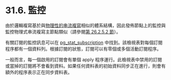 # 31.6. 監控

由於邏輯複寫基於與[物理性的串流複寫](../26.-high-availability-load-balancing-and-replication/26.2.-log-shipping-standby-servers.md#26-2-5-streaming-replication)相似的體系結構，因此發佈節點上的監控與監控物理式串流複寫主節點類似（請參閱[第 26.2.5.2 節](../26.-high-availability-load-balancing-and-replication/26.2.-log-shipping-standby-servers.md#26-2-5-streaming-replication)）。

有關訂閱的監控訊息可以在 [pg\_stat\_subscription](../monitoring-database-activity/the-statistics-collector.md#28-2-2-viewing-statistics) 中找到。該檢視表對每個訂閱程序都有一個資料列。根據訂閱的狀態，訂閱可以有零個或多個活動訂閱程序。

一般而言，每一個啟用的訂閱會有單個 apply 程序運行。此檢視表中禁用的訂閱或當掉的訂閱將不會看到資料。如果任何資料表的初始資料同步正在進行，則會有額外的程序表示正在同步資料表。

